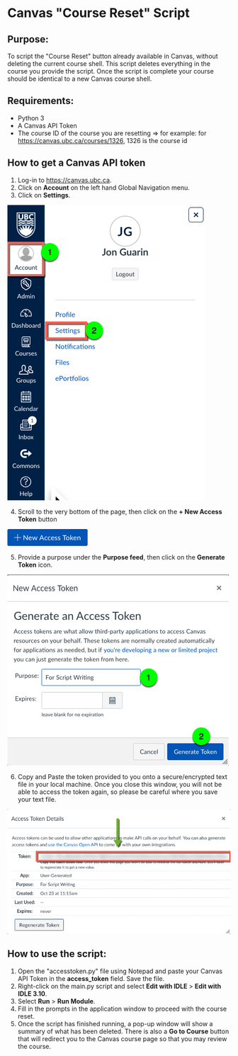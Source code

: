 # Canvas "Course Reset" Script

## Purpose: 
To script the "Course Reset" button already available in Canvas, without deleting the current course shell. This script deletes everything in the course you provide the script. Once the script is complete your course should be identical to a new Canvas course shell. 	

## Requirements:
- Python 3
- A Canvas API Token
- The course ID of the course you are resetting
=> for example: for https://canvas.ubc.ca/courses/1326, 1326 is the course id

## How to get a Canvas API token
1. Log-in to https://canvas.ubc.ca.
2. Click on **Account** on the left hand Global Navigation menu.
3. Click on **Settings**. 

![settings](https://github.com/jguarin16/screenshots/blob/master/account_settings.png)

4. Scroll to the very bottom of the page, then click on the **+ New Access Token** button

![new_access_token](https://github.com/jguarin16/screenshots/blob/master/access_token_button.png)

5. Provide a purpose under the **Purpose feed**, then click on the **Generate Token** icon. 

![access-token-window](https://github.com/jguarin16/screenshots/blob/master/access_token_window.png)

6. Copy and Paste the token provided to you onto a secure/encrypted text file in your local machine. Once you close this window, you will not be able to access the token again, so please be careful where you save your text file.

![access-token-details](https://github.com/jguarin16/screenshots/blob/master/save_token.png)

## How to use the script:
1. Open the "accesstoken.py" file using Notepad and paste your Canvas API Token in the **access_token** field. Save the file.
2. Right-click on the main.py script and select **Edit with IDLE** > **Edit with IDLE 3.10**.
3. Select **Run** > **Run Module**.
4. Fill in the prompts in the application window to proceed with the course reset.
5. Once the script has finished running, a pop-up window will show a summary of what has been deleted. There is also a **Go to Course** button that will redirect you to the Canvas course page so that you may review the course.
